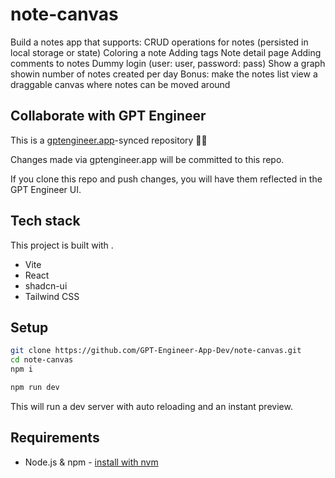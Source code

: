 # note-canvas

Build a notes app that supports:
CRUD operations for notes (persisted in local storage or state)
Coloring a note
Adding tags
Note detail page
Adding comments to notes
Dummy login (user: user, password: pass)
Show a graph showin number of notes created per day
Bonus: make the notes list view a draggable canvas where notes can be moved around

## Collaborate with GPT Engineer

This is a [gptengineer.app](https://gptengineer.app)-synced repository 🌟🤖

Changes made via gptengineer.app will be committed to this repo.

If you clone this repo and push changes, you will have them reflected in the GPT Engineer UI.

## Tech stack

This project is built with .

- Vite
- React
- shadcn-ui
- Tailwind CSS

## Setup

```sh
git clone https://github.com/GPT-Engineer-App-Dev/note-canvas.git
cd note-canvas
npm i
```

```sh
npm run dev
```

This will run a dev server with auto reloading and an instant preview.

## Requirements

- Node.js & npm - [install with nvm](https://github.com/nvm-sh/nvm#installing-and-updating)
